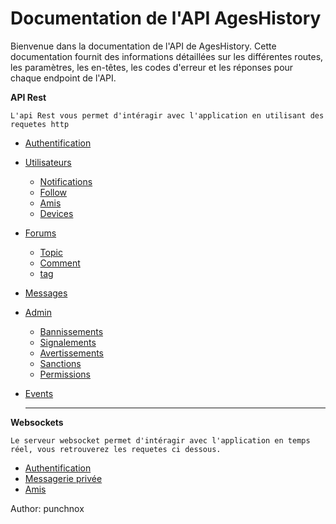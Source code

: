 # Documentation de l'API AgesHistory

Bienvenue dans la documentation de l'API de AgesHistory. Cette documentation fournit des informations détaillées sur les différentes routes, les paramètres, les en-têtes, les codes d'erreur et les réponses pour chaque endpoint de l'API.

**API Rest**

`L'api Rest vous permet d'intéragir avec l'application en utilisant des requetes http`
- [Authentification](./api/auth/Auth.md)
- [Utilisateurs](./api/users/Users.md)
  - [Notifications](./api/users/Notification.md)
  - [Follow](./api/users/Follow.md)
  - [Amis](./api/users/relationship.md)
  - [Devices](./api/users/devices.md)
  
- [Forums](./api/forum/forum-features.md)
  - [Topic](./api/forum/forums.md)
  - [Comment](./api/forum/Comment.md)
  - [tag](./api/forum/tag.md)

- [Messages](./api/chat/index.md)

- [Admin](./api/admin/index.md)
    - [Bannissements](./api/admin/ban.md)
    - [Signalements](./api/admin/reports.md)
    - [Avertissements](./api/admin/warm.md)
    - [Sanctions](./api/admin/mute.md)
    - [Permissions](./api/admin/permissions.md)

- [Events](./api/events/noel2023.md)


  ---

**Websockets**

`Le serveur websocket permet d'intéragir avec l'application en temps réel, vous retrouverez les requetes ci dessous.`
- [Authentification](./websockets/auth.md)
- [Messagerie privée](./websockets/messages.md)
- [Amis](./websockets/relationship.md)

Author: punchnox
